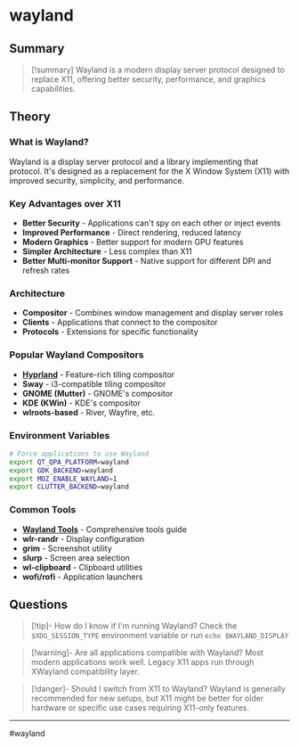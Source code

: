 # wayland

## Summary
> [!summary]
> Wayland is a modern display server protocol designed to replace X11, offering better security, performance, and graphics capabilities.

## Theory

### What is Wayland?
Wayland is a display server protocol and a library implementing that protocol. It's designed as a replacement for the X Window System (X11) with improved security, simplicity, and performance.

### Key Advantages over X11
- **Better Security** - Applications can't spy on each other or inject events
- **Improved Performance** - Direct rendering, reduced latency
- **Modern Graphics** - Better support for modern GPU features
- **Simpler Architecture** - Less complex than X11
- **Better Multi-monitor Support** - Native support for different DPI and refresh rates

### Architecture
- **Compositor** - Combines window management and display server roles
- **Clients** - Applications that connect to the compositor
- **Protocols** - Extensions for specific functionality

### Popular Wayland Compositors
- **[Hyprland](hyprland/hyprland.md)** - Feature-rich tiling compositor
- **Sway** - i3-compatible tiling compositor
- **GNOME (Mutter)** - GNOME's compositor
- **KDE (KWin)** - KDE's compositor
- **wlroots-based** - River, Wayfire, etc.

### Environment Variables
```bash
# Force applications to use Wayland
export QT_QPA_PLATFORM=wayland
export GDK_BACKEND=wayland
export MOZ_ENABLE_WAYLAND=1
export CLUTTER_BACKEND=wayland
```

### Common Tools
- **[Wayland Tools](wayland_tools.md)** - Comprehensive tools guide
- **wlr-randr** - Display configuration
- **grim** - Screenshot utility
- **slurp** - Screen area selection
- **wl-clipboard** - Clipboard utilities
- **wofi/rofi** - Application launchers

## Questions

> [!tip]- How do I know if I'm running Wayland?
> Check the `$XDG_SESSION_TYPE` environment variable or run `echo $WAYLAND_DISPLAY`

> [!warning]- Are all applications compatible with Wayland?
> Most modern applications work well. Legacy X11 apps run through XWayland compatibility layer.

> [!danger]- Should I switch from X11 to Wayland?
> Wayland is generally recommended for new setups, but X11 might be better for older hardware or specific use cases requiring X11-only features.

- - -
#wayland
